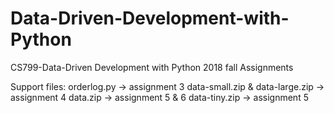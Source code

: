 # Data-Driven-Development-with-Python
CS799-Data-Driven Development with Python
2018 fall
Assignments


Support files: orderlog.py -> assignment 3
  data-small.zip & data-large.zip -> assignment 4
  data.zip -> assignment 5 & 6
  data-tiny.zip -> assignment 5
